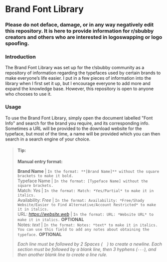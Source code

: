 # Brand Font Library

### Please do not deface, damage, or in any way negatively edit this repository. It is here to provide information for r/sbubby creators and others who are interested in logoswapping or logo spoofing.

### Introduction
The Brand Font Library was set up for the r/sbubby community as a repository of information regarding the typefaces used by certain brands to make everyone’s life easier. I put in a few pieces of information into the library when I first set it up, but I encourage everyone to add more and expand the knowledge base. However, this repository is open to anyone who chooses to use it.

### Usage
To use the Brand Font Library, simply open the document labelled "Font Info" and search for the brand you require, and its corresponding info. Sometimes a URL will be provided to the download website for the typeface, but most of the time, a name will be provided which you can then search in a search engine of your choice.
>#### Tip:  
> **Manual entry format:**  
>  
>**Brand Name** | `In the format: **[Brand Name]** without the square brackets to make it bold.`  
>Typeface Name | `In the format: [Typeface Name] without the square brackets.`  
>Match: *Yes* | `In the format: Match: *Yes/Partial* to make it in italics.`  
>Availability: *Free* | `In the format: Availability: *Free/Shady Website/Easier to Find Alternative/Account Restricted* to make it in italics.`  
>URL: *https://website.web* | `In the format: URL: *Website URL* to make it in italics.` **OPTIONAL**  
>Notes: *text* | `In the format: Notes: *text* to make it in italics. You can use this field to add any notes about obtaining the typeface.` **OPTIONAL**
>  
>*Each line must be followed by 2 Spaces (`  `) to create a newline. Each section must be followed by a blank line, then 3 hyphens (`---`), and then another blank line to create a line rule.*
